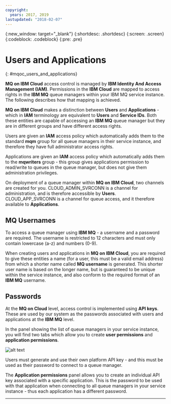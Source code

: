 ```yaml
---
copyright:
  years: 2017, 2019
lastupdated: "2018-02-07"
---
```


{:new_window: target="_blank"}
{:shortdesc: .shortdesc}
{:screen: .screen}
{:codeblock: .codeblock}
{:pre: .pre}

# Users and Applications
{: #mqoc_users_and_applications}

**MQ on IBM Cloud** access control is managed by **IBM Identity And Access Management (IAM)**.
Permissions in the **IBM Cloud** are mapped to access rights in the **IBM MQ** queue managers within your IBM MQ service instance. The following describes how that mapping is achieved.

**MQ on IBM Cloud** makes a distinction between **Users** and **Applications** - which in **IAM** terminology are equivalent to  **Users** and **Service IDs**.
Both these entities are capable of accessing an **IBM MQ** queue manager but
they are in different groups and have different access rights.

Users are given an **IAM** access policy which automatically adds them to the standard  **mqm** group
for all queue managers in their service instance, and therefore they have full administrator access rights.

Applications are given an **IAM** access policy which automatically adds them to the
**mqwriters** group - this group gives applications permission to read/write to queues in the queue manager, but does
not give them administration privileges.

On deployment of a queue manager within **MQ on IBM Cloud**, two channels are created for you.
CLOUD_ADMIN_SVRCONN is a channel for administration, and is therefore accessible by **Users**.
CLOUD_APP_SVRCONN is a channel for queue access, and it therefore available to **Applications**.

## MQ Usernames

To access a queue manager using **IBM MQ** - a username and a password are required. The username is
restricted to 12 characters and must only contain lowercase (a-z) and numbers (0-9).

When creating users and applications in **MQ on IBM Cloud**, you are required to give these entities
a name (for a user, this must be a valid email address) from which a shorter name called **MQ username** is generated. This shorter user name is based on the longer name, but is guaranteed to be unique
within the service instance, and also conform to the required format of an **IBM MQ** username.

## Passwords

At the **MQ on Cloud** level, access control is implemented using **API keys**. These are used by our system as the passwords associated with users and applications at the **IBM MQ** level.

In the panel showing the list of queue managers in your service instance, you will find two tabs which
allow you to create **user permissions** and **application permissions**.

![alt text][screen1]

[screen1]: ./images/users.png "The tabs"

Users must generate and use their own platform API key - and this must be used as their password to connect to a queue manager.

The **Application permissions** panel allows you to create an individual API key associated with a specific
application. This is the password to be used with that application when connecting to
all queue managers in your service instance - thus each application has a different password.

---

